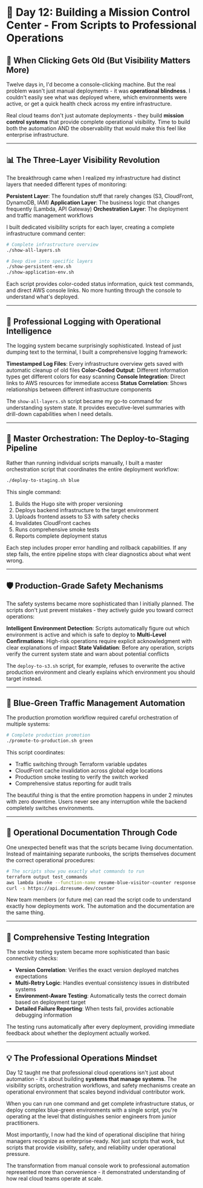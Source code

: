 # 🤖 Day 12: Building a Mission Control Center - From Scripts to Professional Operations

## 🎯 When Clicking Gets Old (But Visibility Matters More)

Twelve days in, I'd become a console-clicking machine. But the real problem wasn't just manual deployments - it was **operational blindness**. I couldn't easily see what was deployed where, which environments were active, or get a quick health check across my entire infrastructure.

Real cloud teams don't just automate deployments - they build **mission control systems** that provide complete operational visibility. Time to build both the automation AND the observability that would make this feel like enterprise infrastructure.

---

## 📊 The Three-Layer Visibility Revolution

The breakthrough came when I realized my infrastructure had distinct layers that needed different types of monitoring:

**Persistent Layer**: The foundation stuff that rarely changes (S3, CloudFront, DynamoDB, IAM)
**Application Layer**: The business logic that changes frequently (Lambda, API Gateway)
**Orchestration Layer**: The deployment and traffic management workflows

I built dedicated visibility scripts for each layer, creating a complete infrastructure command center:

```bash
# Complete infrastructure overview
./show-all-layers.sh

# Deep dive into specific layers
./show-persistent-env.sh
./show-application-env.sh
```

Each script provides color-coded status information, quick test commands, and direct AWS console links. No more hunting through the console to understand what's deployed.

---

## 🎨 Professional Logging with Operational Intelligence

The logging system became surprisingly sophisticated. Instead of just dumping text to the terminal, I built a comprehensive logging framework:

**Timestamped Log Files**: Every infrastructure overview gets saved with automatic cleanup of old files
**Color-Coded Output**: Different information types get different colors for easy scanning
**Console Integration**: Direct links to AWS resources for immediate access
**Status Correlation**: Shows relationships between different infrastructure components

The `show-all-layers.sh` script became my go-to command for understanding system state. It provides executive-level summaries with drill-down capabilities when I need details.

---

## 🚀 Master Orchestration: The Deploy-to-Staging Pipeline

Rather than running individual scripts manually, I built a master orchestration script that coordinates the entire deployment workflow:

```bash
./deploy-to-staging.sh blue
```

This single command:
1. Builds the Hugo site with proper versioning
2. Deploys backend infrastructure to the target environment
3. Uploads frontend assets to S3 with safety checks
4. Invalidates CloudFront caches
5. Runs comprehensive smoke tests
6. Reports complete deployment status

Each step includes proper error handling and rollback capabilities. If any step fails, the entire pipeline stops with clear diagnostics about what went wrong.

---

## 🛡️ Production-Grade Safety Mechanisms

The safety systems became more sophisticated than I initially planned. The scripts don't just prevent mistakes - they actively guide you toward correct operations:

**Intelligent Environment Detection**: Scripts automatically figure out which environment is active and which is safe to deploy to
**Multi-Level Confirmations**: High-risk operations require explicit acknowledgment with clear explanations of impact
**State Validation**: Before any operation, scripts verify the current system state and warn about potential conflicts

The `deploy-to-s3.sh` script, for example, refuses to overwrite the active production environment and clearly explains which environment you should target instead.

---

## 🔄 Blue-Green Traffic Management Automation

The production promotion workflow required careful orchestration of multiple systems:

```bash
# Complete production promotion
./promote-to-production.sh green
```

This script coordinates:
- Traffic switching through Terraform variable updates
- CloudFront cache invalidation across global edge locations
- Production smoke testing to verify the switch worked
- Comprehensive status reporting for audit trails

The beautiful thing is that the entire promotion happens in under 2 minutes with zero downtime. Users never see any interruption while the backend completely switches environments.

---

## 📝 Operational Documentation Through Code

One unexpected benefit was that the scripts became living documentation. Instead of maintaining separate runbooks, the scripts themselves document the correct operational procedures:

```bash
# The scripts show you exactly what commands to run
terraform output test_commands
aws lambda invoke --function-name resume-blue-visitor-counter response.json
curl -s https://api.dzresume.dev/counter
```

New team members (or future me) can read the script code to understand exactly how deployments work. The automation and the documentation are the same thing.

---

## 🧪 Comprehensive Testing Integration

The smoke testing system became more sophisticated than basic connectivity checks:

- **Version Correlation**: Verifies the exact version deployed matches expectations
- **Multi-Retry Logic**: Handles eventual consistency issues in distributed systems
- **Environment-Aware Testing**: Automatically tests the correct domain based on deployment target
- **Detailed Failure Reporting**: When tests fail, provides actionable debugging information

The testing runs automatically after every deployment, providing immediate feedback about whether the deployment actually worked.

---

## 💡 The Professional Operations Mindset

Day 12 taught me that professional cloud operations isn't just about automation - it's about building **systems that manage systems**. The visibility scripts, orchestration workflows, and safety mechanisms create an operational environment that scales beyond individual contributor work.

When you can run one command and get complete infrastructure status, or deploy complex blue-green environments with a single script, you're operating at the level that distinguishes senior engineers from junior practitioners.

Most importantly, I now had the kind of operational discipline that hiring managers recognize as enterprise-ready. Not just scripts that work, but scripts that provide visibility, safety, and reliability under operational pressure.

The transformation from manual console work to professional automation represented more than convenience - it demonstrated understanding of how real cloud teams operate at scale.
